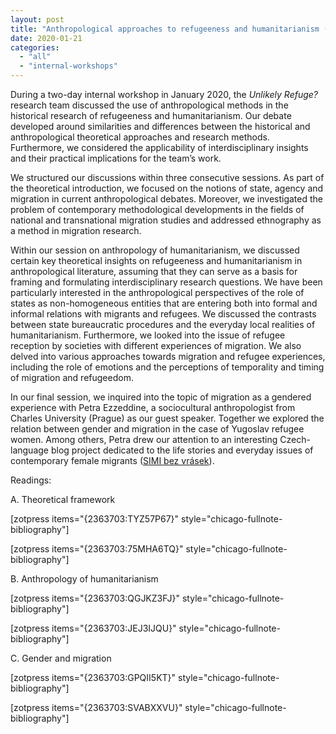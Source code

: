 ```yaml
---
layout: post
title: "Anthropological approaches to refugeeness and humanitarianism (internal workshop)"
date: 2020-01-21
categories: 
  - "all"
  - "internal-workshops"
---
```


During a two-day internal workshop in January 2020, the _Unlikely Refuge?_ research team discussed the use of anthropological methods in the historical research of refugeeness and humanitarianism. Our debate developed around similarities and differences between the historical and anthropological theoretical approaches and research methods. Furthermore, we considered the applicability of interdisciplinary insights and their practical implications for the team’s work.

We structured our discussions within three consecutive sessions. As part of the theoretical introduction, we focused on the notions of state, agency and migration in current anthropological debates. Moreover, we investigated the problem of contemporary methodological developments in the fields of national and transnational migration studies and addressed ethnography as a method in migration research.

Within our session on anthropology of humanitarianism, we discussed certain key theoretical insights on refugeeness and humanitarianism in anthropological literature, assuming that they can serve as a basis for framing and formulating interdisciplinary research questions. We have been particularly interested in the anthropological perspectives of the role of states as non-homogeneous entities that are entering both into formal and informal relations with migrants and refugees. We discussed the contrasts between state bureaucratic procedures and the everyday local realities of humanitarianism. Furthermore, we looked into the issue of refugee reception by societies with different experiences of migration. We also delved into various approaches towards migration and refugee experiences, including the role of emotions and the perceptions of temporality and timing of migration and refugeedom.

In our final session, we inquired into the topic of migration as a gendered experience with Petra Ezzeddine, a sociocultural anthropologist from Charles University (Prague) as our guest speaker. Together we explored the relation between gender and migration in the case of Yugoslav refugee women. Among others, Petra drew our attention to an interesting Czech-language blog project dedicated to the life stories and everyday issues of contemporary female migrants ([SIMI bez vrásek](https://bezvrasek.migrace.com/)).

Readings:

A. Theoretical framework

\[zotpress items="{2363703:TYZ57P67}" style="chicago-fullnote-bibliography"\]

\[zotpress items="{2363703:75MHA6TQ}" style="chicago-fullnote-bibliography"\]

B. Anthropology of humanitarianism

\[zotpress items="{2363703:QGJKZ3FJ}" style="chicago-fullnote-bibliography"\]

\[zotpress items="{2363703:JEJ3IJQU}" style="chicago-fullnote-bibliography"\]

C. Gender and migration

\[zotpress items="{2363703:GPQII5KT}" style="chicago-fullnote-bibliography"\]

\[zotpress items="{2363703:SVABXXVU}" style="chicago-fullnote-bibliography"\]
